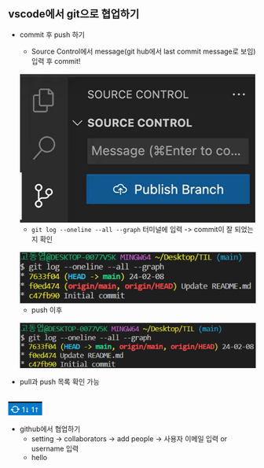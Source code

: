 ##  vscode에서 git으로 협업하기  

* commit 후 push 하기 
    * Source Control에서 message(git hub에서 last commit message로 보임) 입력 후 commit!  
    <br>  
    <img src="./img/image1.png">

    * ```git log --oneline --all --graph``` 터미널에 입력 -> commit이 잘 되었는지 확인  
    <br>  
    <img src="./img/image2.png">

    * push 이후  
    <br>  
    <img src="./img/image3.png">

* pull과 push 목록 확인 가능  
<br>  
<img src="./img/image4.png">

* github에서 협업하기  
    * setting -> collaborators -> add people -> 사용자 이메일 입력 or username 입력  
    * hello